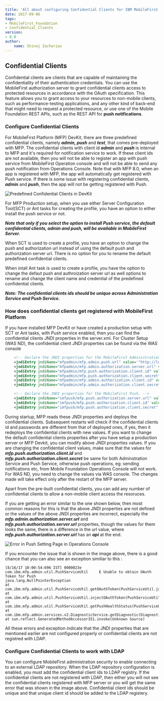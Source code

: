 ```yaml
---
title: 'All about configuring Confidential Clients for IBM MobileFirst Platform'
date: 2017-09-06
tags:
- MobileFirst_Foundation
- Confidential_Clients
version:
- 8.0
author: 
    name: Shinoj Zacharias
---
```


## Confidential Clients

Confidential clients are clients that are capable of maintaining the confidentiality of their authentication credentials. You can use the MobileFirst authorization server to grant confidential clients access to protected resources in accordance with the OAuth specification. This feature allows you to grant access to your resources to non-mobile clients, such as performance-testing applications, and any other kind of back-end that might need to request a protected resource, or use one of the Mobile Foundation REST APIs, such as the REST API for **push notifications**.

### Configure Confidential Clients

For MobileFirst Platform (MFP) DevKit, there are three predefined confidential clients, namely ***admin, push*** and ***test***, that comes pre-deployed with MFP. The confidential clients with client id ***admin*** and ***push*** is internal to MFP and it's required for notification service to work. If these client ids are not available, then you will not be able to register an app with push service from MobileFirst Operation console and will not be able to send any push notification from Operations Console. Note that with MFP 8.0, when an app is registered with MFP, the app will automatically get registered with Push service. If there is some issue with registering confidential clients, ***admin*** and ***push***, then the app will not be getting registered with Push. 

![Predefined Confidential Clients in DevKit]({{site.baseurl}}/assets/blog/2017-08-21-confidential-client-configuration-for-mobilefirst-topologies/ConfidentialClientDevKit.png)

For MFP Production setup, when you use either Server Configuration Tool(SCT) or Ant tasks for creating the profile, you have an option to either install the push service or not.

***Note that only if you select the option to install Push service, the default confidential clients, admin and push, will be available in MobileFirst Server.*** 

When SCT is used to create a profile, you have an option to change the push and authorization url instead of using the default push and authorization server url. There is no option for you to rename the default predefined confidential clients. 

When intall Ant task is used to create a profile, you have the option to change the defaut push and authroization server url as well options to rename and change the client name and credential of the predefined confidential clients.

***Note: The confidential clients ids should be unique across Administration Service and Push Service.***

### How does confidential clients get registered with MobileFirst Platform

 If you have installed MFP DevKit or have created a production setup with SCT or Ant tasks, with Push service enabled, then you can find the confidential clients JNDI properties in the server.xml. For Cluster Setup (WAS ND), the confidential client JNDI properties can be found via the WAS console 

```xml
    <!-- Declare the JNDI properties for the MobileFirst Administration Service. -->
    <jndiEntry jndiName="mfpadmin/mfp.admin.push.url" value='"http://localhost:${default.http.port}/imfpush"'/>
    <jndiEntry jndiName="mfpadmin/mfp.admin.authorization.server.url" value='"http://localhost:${default.http.port}/mfp"'/>
    <jndiEntry jndiName="mfpadmin/mfp.push.authorization.client.id" value='"push"'/>
    <jndiEntry jndiName="mfpadmin/mfp.push.authorization.client.secret" value='"hsup"'/>
    <jndiEntry jndiName="mfpadmin/mfp.admin.authorization.client.id" value='"admin"'/>
    <jndiEntry jndiName="mfpadmin/mfp.admin.authorization.client.secret" value='"nimda"'/>

    <!-- Declare the JNDI properties for the MobileFirst Push. -->
    <jndiEntry jndiName="imfpush/mfp.push.authorization.server.url" value='"http://localhost:${default.http.port}/mfp/api"'/>
    <jndiEntry jndiName="imfpush/mfp.push.authorization.client.id" value='"push"'/>
    <jndiEntry jndiName="imfpush/mfp.push.authorization.client.secret" value='"hsup"'/>

```

During startup, MFP reads these JNDI properties and deploys the confidential clients. Subsequent restarts will check if the confidential clients id and passwords are different from that of deployed ones, if yes, then it redeploys the confidential clients with new values. If you want to change the default confidential clients properties after you have setup a production server or MFP Devkit, you can modify above JNDI properties values. If you are changing the confidential client values, make sure that the values for ***mfp.push.authorization.client.id*** and ***mfp.push.authorization.client.secret*** be same for both Adminstration Service and Push Service, otherwise push operations, eg: sending notifications etc, from Mobile Foundation Operations Console will not work. For WAS ND, you need to change the values via WAS console. The changes made will take effect only after the restart of the MFP server.

Apart from the pre-built confidential clients, you can add any number of confidential clients to allow a non-mobile client access the resoruces. 

If you are getting an error similar to the one shown below, then most common reasons for this is that the above JNDI properties are not defined or the values of the above JNDI properties are incorrect, especially the ***mfp.admin.authorization.server.url*** and ***mfp.push.authorization.server.url*** properties, though the values for them looks the same, there is a difference in the url value, where ***mfp.push.authorization.server.url*** has an ***api*** at the end.

![Error in Push Setting Page in Operations Console]({{site.baseurl}}/assets/blog/2017-08-21-confidential-client-configuration-for-mobilefirst-topologies/ConfidentialClientError.png)

If you encounter the issue that is shown in the image above, there is a good chance that you can also see an exception similiar to this :

```
[8/16/17 10:00:54:696 IST] 0000023e com.ibm.mfp.admin.util.PushServiceUtil     E Unable to obtain OAuth Token for Push 
java.lang.NullPointerException
at com.ibm.mfp.admin.util.PushServiceUtil.getOAuthToken(PushServiceUtil.java:1396)
at com.ibm.mfp.admin.util.PushServiceUtil.injectOAuthToken(PushServiceUtil.java:1447)
at com.ibm.mfp.admin.util.PushServiceUtil.getPushHealthStatus(PushServiceUtil.java:224)
at com.ibm.mfp.admin.services.v2.DiagnosticService.getDiagnostic(DiagnosticService.java:271)
at sun.reflect.GeneratedMethodAccessor351.invoke(Unknown Source)

```

All these errors and exception indicate that the JNDI properties that are mentioned earlier are not configured properly or confidential clients are not registred with LDAP.

### Configure Confidential Clients to work with LDAP

You can configure MobileFirst administration security to enable connecting to an external LDAP repository. When the LDAP repository configuration is enabled, you must add the confidential client ids to LDAP registry. If the confidential clients are not registered with LDAP, then either you will not see the confidential clients registered with MFP server or you will get the same error that was shown in the image above. Confidential client ids should be unique and that unique client id should be added to the LDAP registery.




